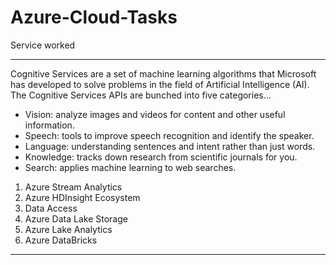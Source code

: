 # Azure-Cloud-Tasks
Service worked


---
Cognitive Services are a set of machine learning algorithms that Microsoft has developed to solve problems in the field of Artificial Intelligence (AI).
The Cognitive Services APIs are bunched into five categories…

- Vision: analyze images and videos for content and other useful information.
- Speech: tools to improve speech recognition and identify the speaker.
- Language: understanding sentences and intent rather than just words.
- Knowledge: tracks down research from scientific journals for you.
- Search: applies machine learning to web searches.

1. Azure Stream Analytics
2. Azure HDInsight Ecosystem
3. Data Access
4. Azure Data Lake Storage
5. Azure Lake Analytics
6. Azure DataBricks

---
